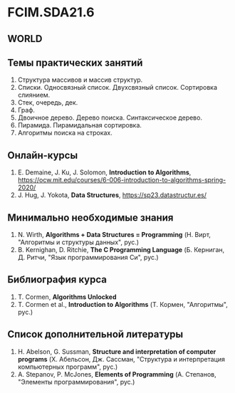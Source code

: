 # FCIM.SDA21.6

## WORLD

## Темы практических занятий
1. Структура массивов и массив структур.
2. Списки. Односвязный список. Двухсвязный список. Сортировка слиянием.
3. Стек, очередь, дек.
4. Граф.
5. Двоичное дерево. Дерево поиска. Синтаксическое дерево.
6. Пирамида. Пирамидальная сортировка.
7. Алгоритмы поиска на строках.

## Онлайн-курсы
1. E. Demaine, J. Ku, J. Solomon, **Introduction to Algorithms**,
   https://ocw.mit.edu/courses/6-006-introduction-to-algorithms-spring-2020/
2. J. Hug, J. Yokota, **Data Structures**,
   https://sp23.datastructur.es/

## Минимально необходимые знания
1. N. Wirth, **Algorithms + Data Structures = Programming** (Н. Вирт, "Алгоритмы и структуры данных", рус.)
2. B. Kernighan, D. Ritchie, **The C Programming Language** (Б. Керниган, Д. Ритчи, "Язык программирования Си", рус.)

## Библиография курса
1. T. Cormen, **Algorithms Unlocked**
2. T. Cormen et al., **Introduction to Algorithms** (Т. Кормен, "Алгоритмы", рус.)

## Список дополнительной литературы
1. H. Abelson, G. Sussman, **Structure and interpretation of computer programs** (Х. Абельсон, Дж. Сассман, "Структура и интерпретация компьютерных программ", рус.)
2. A. Stepanov, P. McJones, **Elements of Programming** (А. Степанов, "Элементы программирования", рус.)
